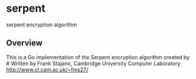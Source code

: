 serpent
=======

serpent encryption algorithm

Overview
--------

This is a Go implementation of the Serpent encryption algorithm created
by # Written by Frank Stajano, Cambridge University Computer Laboratory 
http://www.cl.cam.ac.uk/~fms27/
